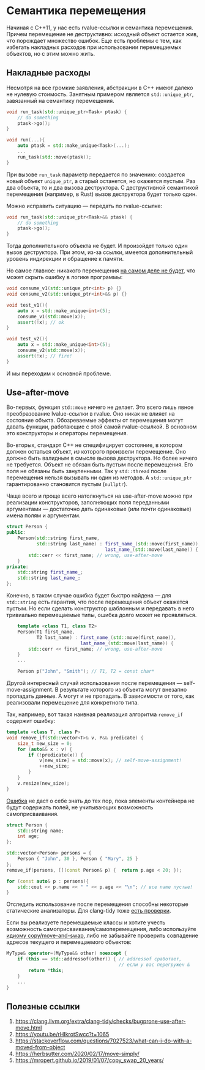 # Семантика перемещения

Начиная с C++11, у нас есть rvalue-ссылки и семантика перемещения. Причем
перемещение не деструктивно: исходный объект остается жив, что порождает
множество ошибок.
Еще есть проблемы с тем, как избегать накладных расходов при использовании
перемещаемых объектов, но с этим можно жить.

## Накладные расходы

Несмотря на все громкие заявления, абстракции в C++ имеют далеко не нулевую стоимость.
Занятным примером является `std::unique_ptr`, завязанный на семантику перемещения.

```C++
void run_task(std::unique_ptr<Task> ptask) {
    // do something
    ptask->go();
}

void run(...){
    auto ptask = std::make_unique<Task>(...);
    ...
    run_task(std::move(ptask));
}
```
При вызове `run_task` параметр передается по значению: создается новый объект `unique_ptr`, а старый останется,
но окажется пустым. Раз два объекта, то и два вызова деструктора. С деструктивной
семантикой перемещения (например, в Rust) вызов деструктора будет только один.

Можно исправить ситуацию — передать по rvalue-ссылке:

```C++
void run_task(std::unique_ptr<Task>&& ptask) {
    // do something
    ptask->go();
}
```

Тогда дополнительного объекта не будет. И произойдет только один вызов деструктора.
При этом, из-за ссылки, имеется дополнительный уровень индирекции и обращение к памяти.

Но самое главное: никакого перемещения [на самом деле не будет](https://godbolt.org/z/4bbrh1), что может скрыть ошибку в логике программы:

```C++
void consume_v1(std::unique_ptr<int> p) {}
void consume_v2(std::unique_ptr<int>&& p) {}

void test_v1(){
    auto x = std::make_unique<int>(5);
    consume_v1(std::move(x));
    assert(!x); // ok
}

void test_v2(){
    auto x = std::make_unique<int>(5);
    consume_v2(std::move(x));
    assert(!x); // fire!
}
```

И мы переходим к основной проблеме.

## Use-after-move

Во-первых, функция `std::move` ничего не делает.
Это всего лишь явное преобразование lvalue-ссылки в rvalue. Оно никак не влияет на состояние объкта.
Обозреваемые эффекты от перемещения могут давать функции, работающие с этой самой rvalue-ссылкой. В основном это конструкторы и операторы перемещения.

Во-вторых, стандарт C++ не специфицирует состояние, в котором должен остаться объект, _из_ которого произвели перемещение.
Оно должно быть валидным в смысле вызова деструктора. Но более ничего не требуется. Объект не обязан быть пустым после перемещения. Его поля не обязаны быть зануленными. Так у `std::thread` после перемещения нельзя вызывать ни один из методов. А `std::unique_ptr` гарантированно становится пустым (`nullptr`).

Чаще всего и проще всего натолкнуться на use-after-move можно при реализации конструкторов, заполняющих поля переданными аргументами — достаточно дать одинаковые (или почти одинаковые) имена полям и аргументам.

```C++
struct Person {
public:
    Person(std::string first_name,
           std::string last_name) : first_name_(std::move(first_name)),
                                    last_name_(std::move(last_name)) {
        std::cerr << first_name; // wrong, use-after-move
    }
private:
    std::string first_name_;
    std::string last_name_;
};
```

Конечно, в таком случае ошибка будет быстро найдена — для `std::string` есть гарантия, что после перемещения объект окажется пустым. Но если сделать конструктор шаблонным и передавать в него тривиально перемещаемые типы, ошибка долго может не проявляться.

```C++
    template <class T1, class T2>
    Person(T1 first_name,
           T2 last_name) : first_name_(std::move(first_name)),
                           last_name_(std::move(last_name)) {
        std::cerr << first_name; // wrong, use-after-move
    }
    ...

    Person p("John", "Smith"); // T1, T2 = const char*
```

Другой интересный случай использования после перемещения — self-move-assignment.
В результате которого из объекта могут внезапно пропадать данные. А могут и не пропадать. В зависимости от того, как
реализовали перемещение для конкретного типа.

Так, например, вот такая наивная реализация алгоритма `remove_if` содержит ошибку:

```C++
template <class T, class P>
void remove_if(std::vector<T>& v, P&& predicate) {
    size_t new_size = 0;
    for (auto&& x : v) {
        if (!predicate(x)) {
            v[new_size] = std::move(x); // self-move-assignment!
            ++new_size;
        }
    }
    v.resize(new_size);
}
```

[Ошибка](https://godbolt.org/z/qY5MMn) не даст о себе знать до тех пор, пока элементы контейнера не будут содержать
полей, не учитывающих возможность самоприсваивания.

```C++
struct Person {
    std::string name;
    int age;
};

std::vector<Person> persons = {
    Person { "John", 30 }, Person { "Mary", 25 }
};
remove_if(persons, [](const Person& p) {  return p.age < 20; });

for (const auto& p : persons){
    std::cout << p.name << " " << p.age << "\n"; // все name пустые!
}
```

Отследить использование после перемещения способны некоторые статические анализаторы.
Для clang-tidy тоже [есть проверки](https://clang.llvm.org/extra/clang-tidy/checks/bugprone-use-after-move.html).

Если вы реализуете перемещаемые классы и хотите учесть возможность самоприсваивания/самоперемещения, либо используйте [идиому copy/move-and-swap](https://mropert.github.io/2019/01/07/copy_swap_20_years/), либо не забывайте проверить совпадение адресов текущего и перемещаемого объектов:

```C++
MyType& operator=(MyType&& other) noexcept {
    if (this == std::addressof(other)) { // addressof сработает,
                                         // если у вас перегружен &
        return *this;
    }
    ...
}
```


## Полезные ссылки
1. https://clang.llvm.org/extra/clang-tidy/checks/bugprone-use-after-move.html
2. https://youtu.be/rHIkrotSwcc?t=1065
3. https://stackoverflow.com/questions/7027523/what-can-i-do-with-a-moved-from-object
4. https://herbsutter.com/2020/02/17/move-simply/
5. https://mropert.github.io/2019/01/07/copy_swap_20_years/
